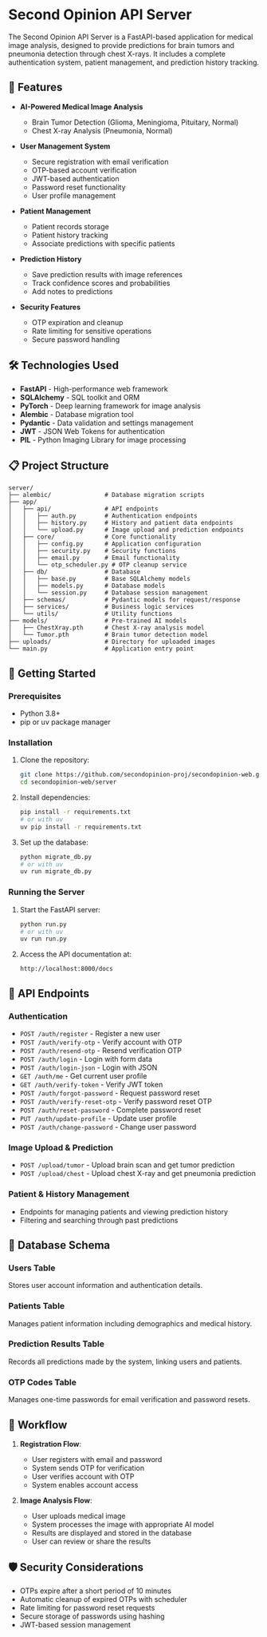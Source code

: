 # Second Opinion API Server

The Second Opinion API Server is a FastAPI-based application for medical image analysis, designed to provide predictions for brain tumors and pneumonia detection through chest X-rays. It includes a complete authentication system, patient management, and prediction history tracking.

## 🚀 Features

- **AI-Powered Medical Image Analysis**
  - Brain Tumor Detection (Glioma, Meningioma, Pituitary, Normal)
  - Chest X-ray Analysis (Pneumonia, Normal)
- **User Management System**
  - Secure registration with email verification
  - OTP-based account verification
  - JWT-based authentication
  - Password reset functionality
  - User profile management
- **Patient Management**
  - Patient records storage
  - Patient history tracking
  - Associate predictions with specific patients
- **Prediction History**

  - Save prediction results with image references
  - Track confidence scores and probabilities
  - Add notes to predictions

- **Security Features**
  - OTP expiration and cleanup
  - Rate limiting for sensitive operations
  - Secure password handling

## 🛠️ Technologies Used

- **FastAPI** - High-performance web framework
- **SQLAlchemy** - SQL toolkit and ORM
- **PyTorch** - Deep learning framework for image analysis
- **Alembic** - Database migration tool
- **Pydantic** - Data validation and settings management
- **JWT** - JSON Web Tokens for authentication
- **PIL** - Python Imaging Library for image processing

## 📋 Project Structure

```
server/
├── alembic/               # Database migration scripts
├── app/
│   ├── api/               # API endpoints
│   │   ├── auth.py        # Authentication endpoints
│   │   ├── history.py     # History and patient data endpoints
│   │   └── upload.py      # Image upload and prediction endpoints
│   ├── core/              # Core functionality
│   │   ├── config.py      # Application configuration
│   │   ├── security.py    # Security functions
│   │   ├── email.py       # Email functionality
│   │   └── otp_scheduler.py # OTP cleanup service
│   ├── db/                # Database
│   │   ├── base.py        # Base SQLAlchemy models
│   │   ├── models.py      # Database models
│   │   └── session.py     # Database session management
│   ├── schemas/           # Pydantic models for request/response
│   ├── services/          # Business logic services
│   └── utils/             # Utility functions
├── models/                # Pre-trained AI models
│   ├── ChestXray.pth      # Chest X-ray analysis model
│   └── Tumor.pth          # Brain tumor detection model
├── uploads/               # Directory for uploaded images
└── main.py                # Application entry point
```

## 🏁 Getting Started

### Prerequisites

- Python 3.8+
- pip or uv package manager

### Installation

1. Clone the repository:

   ```bash
   git clone https://github.com/secondopinion-proj/secondopinion-web.git
   cd secondopinion-web/server
   ```

2. Install dependencies:

   ```bash
   pip install -r requirements.txt
   # or with uv
   uv pip install -r requirements.txt
   ```

3. Set up the database:
   ```bash
   python migrate_db.py
   # or with uv
   uv run migrate_db.py
   ```

### Running the Server

1. Start the FastAPI server:

   ```bash
   python run.py
   # or with uv
   uv run run.py
   ```

2. Access the API documentation at:
   ```
   http://localhost:8000/docs
   ```

## 🔌 API Endpoints

### Authentication

- `POST /auth/register` - Register a new user
- `POST /auth/verify-otp` - Verify account with OTP
- `POST /auth/resend-otp` - Resend verification OTP
- `POST /auth/login` - Login with form data
- `POST /auth/login-json` - Login with JSON
- `GET /auth/me` - Get current user profile
- `GET /auth/verify-token` - Verify JWT token
- `POST /auth/forgot-password` - Request password reset
- `POST /auth/verify-reset-otp` - Verify password reset OTP
- `POST /auth/reset-password` - Complete password reset
- `PUT /auth/update-profile` - Update user profile
- `POST /auth/change-password` - Change user password

### Image Upload & Prediction

- `POST /upload/tumor` - Upload brain scan and get tumor prediction
- `POST /upload/chest` - Upload chest X-ray and get pneumonia prediction

### Patient & History Management

- Endpoints for managing patients and viewing prediction history
- Filtering and searching through past predictions

## 📝 Database Schema

### Users Table

Stores user account information and authentication details.

### Patients Table

Manages patient information including demographics and medical history.

### Prediction Results Table

Records all predictions made by the system, linking users and patients.

### OTP Codes Table

Manages one-time passwords for email verification and password resets.

## 🔄 Workflow

1. **Registration Flow**:

   - User registers with email and password
   - System sends OTP for verification
   - User verifies account with OTP
   - System enables account access

2. **Image Analysis Flow**:
   - User uploads medical image
   - System processes the image with appropriate AI model
   - Results are displayed and stored in the database
   - User can review or share the results

## 🛡️ Security Considerations

- OTPs expire after a short period of 10 minutes
- Automatic cleanup of expired OTPs with scheduler
- Rate limiting for password reset requests
- Secure storage of passwords using hashing
- JWT-based session management
